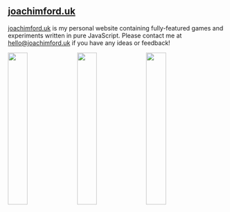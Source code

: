 ## [joachimford.uk](https://joachimford.uk)
[joachimford.uk](https://joachimford.uk) is my personal website containing fully-featured games and experiments written in pure JavaScript. Please contact me at [hello@joachimford.uk](mailto:hello@joachimford.uk) if you have any ideas or feedback!

<kbd>[<img src = "https://github.com/Hope41/hope41.github.io/assets/87899147/9f2c61c5-32e2-48f5-ae51-854e269c4e99" width = 30%>](https://joachimford.uk/src/content/ios_mission)
[<img src = "https://github.com/Hope41/hope41.github.io/assets/87899147/3802ba9b-626b-4135-8f07-6008be07809b" width = 30%>](https://joachimford.uk/src/content/squirtcopter)
[<img src = "https://github.com/Hope41/hope41.github.io/assets/87899147/fd55fcf3-4a68-493a-81fa-2df92724e90a" width = 30%>](https://joachimford.uk/src/content/canvas_craft)</kbd>
